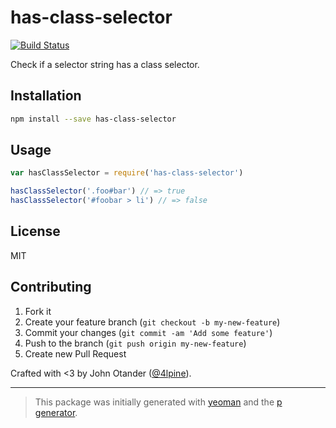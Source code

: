 # has-class-selector

[![Build Status](https://secure.travis-ci.org/cssstats/has-class-selector.png?branch=master)](https://travis-ci.org/cssstats/has-class-selector)

Check if a selector string has a class selector.

## Installation

```bash
npm install --save has-class-selector
```

## Usage

```javascript
var hasClassSelector = require('has-class-selector')

hasClassSelector('.foo#bar') // => true
hasClassSelector('#foobar > li') // => false
```

## License

MIT

## Contributing

1. Fork it
2. Create your feature branch (`git checkout -b my-new-feature`)
3. Commit your changes (`git commit -am 'Add some feature'`)
4. Push to the branch (`git push origin my-new-feature`)
5. Create new Pull Request

Crafted with <3 by John Otander ([@4lpine](https://twitter.com/4lpine)).

---

> This package was initially generated with [yeoman](http://yeoman.io) and the [p generator](https://github.com/johnotander/generator-p.git).
